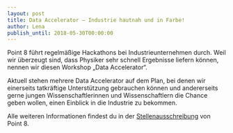 ```yaml
---
layout: post
title: Data Accelerator – Industrie hautnah und in Farbe!
author: Lena
publish_until: 2018-05-30T00:00:00
---
```



Point 8 führt regelmäßige Hackathons bei Industrieunternehmen durch. Weil wir überzeugt
sind, dass Physiker sehr schnell Ergebnisse liefern können, nennen wir diesen
Workshop „Data Accelerator“.

Aktuell stehen mehrere Data Accelerator auf dem Plan, bei denen wir einerseits tatkräftige
Unterstützung gebrauchen können und andererseits gerne jungen Wissenschaftlerinnen und
Wissenschaftlern die Chance geben wollen, einen Einblick in die Industrie zu bekommen.

Alle weiteren Informationen findest du in der [Stellenausschreibung](dokumente/ausschreibungen_jobboerse/2017-05-30_point8.pdf) von Point 8.
